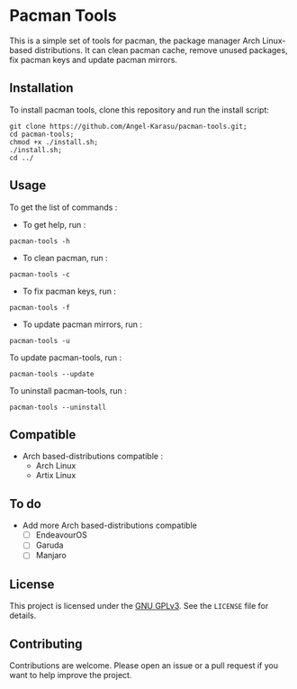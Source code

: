 # Pacman Tools

This is a simple set of tools for pacman, the package manager Arch Linux-based distributions. It can clean pacman cache, remove unused packages, fix pacman keys and update pacman mirrors.

## Installation

To install pacman tools, clone this repository and run the install script:

```shell
git clone https://github.com/Angel-Karasu/pacman-tools.git;
cd pacman-tools;
chmod +x ./install.sh;
./install.sh;
cd ../
```

## Usage

To get the list of commands :

- To get help, run :
```shell
pacman-tools -h
```

- To clean pacman, run :
```shell
pacman-tools -c
```

- To fix pacman keys, run :
```shell
pacman-tools -f
```

- To update pacman mirrors, run :
```shell
pacman-tools -u
```

To update pacman-tools, run :
```shell
pacman-tools --update
```

To uninstall pacman-tools, run :
```shell
pacman-tools --uninstall
```

## Compatible

- Arch based-distributions compatible : 
  - Arch Linux
  - Artix Linux

## To do

- Add more Arch based-distributions compatible
  - [ ] EndeavourOS
  - [ ] Garuda
  - [ ] Manjaro

## License

This project is licensed under the [GNU GPLv3](https://choosealicense.com/licenses/gpl-3.0/). See the `LICENSE` file for details.

## Contributing

Contributions are welcome. Please open an issue or a pull request if you want to help improve the project.
